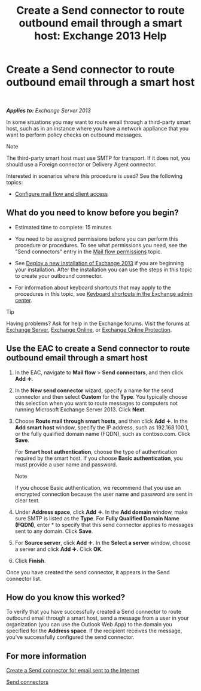 ﻿---
title: 'Create a Send connector to route outbound email through a smart host: Exchange 2013 Help'
TOCTitle: Create a Send connector to route outbound email through a smart host
ms:assetid: 4a9ef08e-bd62-4c6b-8790-d24fb0f8f24b
ms:mtpsurl: https://technet.microsoft.com/en-us/library/JJ673059(v=EXCHG.150)
ms:contentKeyID: 49289246
ms.date: 12/09/2016
mtps_version: v=EXCHG.150
---

# Create a Send connector to route outbound email through a smart host

 

_**Applies to:** Exchange Server 2013_


In some situations you may want to route email through a third-party smart host, such as in an instance where you have a network appliance that you want to perform policy checks on outbound messages.


> [!NOTE]
> The third-party smart host must use SMTP for transport. If it does not, you should use a Foreign connector or Delivery Agent connector.



Interested in scenarios where this procedure is used? See the following topics:

  - [Configure mail flow and client access](configure-mail-flow-and-client-access-exchange-2013-help.md)

## What do you need to know before you begin?

  - Estimated time to complete: 15 minutes

  - You need to be assigned permissions before you can perform this procedure or procedures. To see what permissions you need, see the "Send connectors" entry in the [Mail flow permissions](mail-flow-permissions-exchange-2013-help.md) topic.

  - See [Deploy a new installation of Exchange 2013](deploy-a-new-installation-of-exchange-2013-exchange-2013-help.md) if you are beginning your installation. After the installation you can use the steps in this topic to create your outbound connector.

  - For information about keyboard shortcuts that may apply to the procedures in this topic, see [Keyboard shortcuts in the Exchange admin center](keyboard-shortcuts-in-the-exchange-admin-center-exchange-online-protection-help.md).


> [!TIP]
> Having problems? Ask for help in the Exchange forums. Visit the forums at <A href="https://go.microsoft.com/fwlink/p/?linkid=60612">Exchange Server</A>, <A href="https://go.microsoft.com/fwlink/p/?linkid=267542">Exchange Online</A>, or <A href="https://go.microsoft.com/fwlink/p/?linkid=285351">Exchange Online Protection</A>.



## Use the EAC to create a Send connector to route outbound email through a smart host

1.  In the EAC, navigate to **Mail flow** \> **Send connectors**, and then click **Add** ![Add Icon](images/JJ218640.c1e75329-d6d7-4073-a27d-498590bbb558(EXCHG.150).gif "Add Icon").

2.  In the **New send connector** wizard, specify a name for the send connector and then select **Custom** for the **Type**. You typically choose this selection when you want to route messages to computers not running Microsoft Exchange Server 2013. Click **Next**.

3.  Choose **Route mail through smart hosts**, and then click **Add** ![Add Icon](images/JJ218640.c1e75329-d6d7-4073-a27d-498590bbb558(EXCHG.150).gif "Add Icon"). In the **Add smart host** window, specify the IP address, such as 192.168.100.1, or the fully qualified domain name (FQDN), such as contoso.com. Click **Save**.
    
    For **Smart host authentication**, choose the type of authentication required by the smart host. If you choose **Basic authentication**, you must provide a user name and password.
    

    > [!NOTE]
    > If you choose Basic authentication, we recommend that you use an encrypted connection because the user name and password are sent in clear text.



4.  Under **Address space**, click **Add** ![Add Icon](images/JJ218640.c1e75329-d6d7-4073-a27d-498590bbb558(EXCHG.150).gif "Add Icon"). In the **Add domain** window, make sure SMTP is listed as the **Type**. For **Fully Qualified Domain Name (FQDN)**, enter \* to specify that this send connector applies to messages sent to any domain. Click **Save**.

5.  For **Source server**, click **Add** ![Add Icon](images/JJ218640.c1e75329-d6d7-4073-a27d-498590bbb558(EXCHG.150).gif "Add Icon"). In the **Select a server** window, choose a server and click **Add** ![Add Icon](images/JJ218640.c1e75329-d6d7-4073-a27d-498590bbb558(EXCHG.150).gif "Add Icon"). Click **OK**.

6.  Click **Finish**.

Once you have created the send connector, it appears in the Send connector list.

## How do you know this worked?

To verify that you have successfully created a Send connector to route outbound email through a smart host, send a message from a user in your organization (you can use the Outlook Web App) to the domain you specified for the **Address space**. If the recipient receives the message, you've successfully configured the send connector.

## For more information

[Create a Send connector for email sent to the Internet](create-a-send-connector-for-email-sent-to-the-internet-exchange-2013-help.md)

[Send connectors](send-connectors-exchange-2013-help.md)

